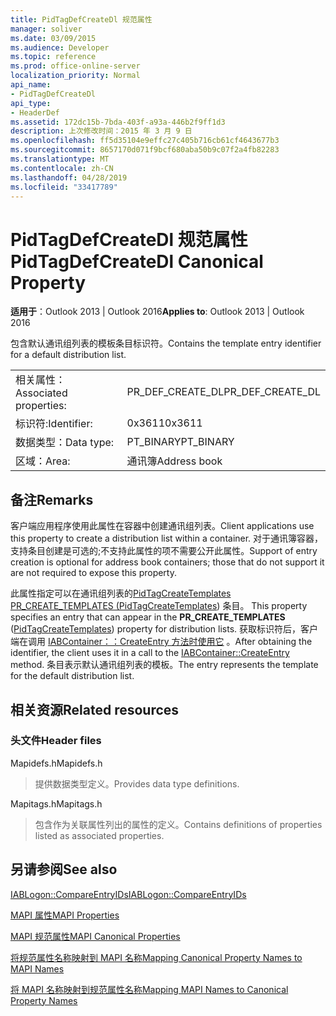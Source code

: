 ```yaml
---
title: PidTagDefCreateDl 规范属性
manager: soliver
ms.date: 03/09/2015
ms.audience: Developer
ms.topic: reference
ms.prod: office-online-server
localization_priority: Normal
api_name:
- PidTagDefCreateDl
api_type:
- HeaderDef
ms.assetid: 172dc15b-7bda-403f-a93a-446b2f9ff1d3
description: 上次修改时间：2015 年 3 月 9 日
ms.openlocfilehash: ff5d35104e9effc27c405b716cb61cf4643677b3
ms.sourcegitcommit: 8657170d071f9bcf680aba50b9c07f2a4fb82283
ms.translationtype: MT
ms.contentlocale: zh-CN
ms.lasthandoff: 04/28/2019
ms.locfileid: "33417789"
---
```

# <a name="pidtagdefcreatedl-canonical-property"></a><span data-ttu-id="33d86-103">PidTagDefCreateDl 规范属性</span><span class="sxs-lookup"><span data-stu-id="33d86-103">PidTagDefCreateDl Canonical Property</span></span>

  
  
<span data-ttu-id="33d86-104">**适用于**：Outlook 2013 | Outlook 2016</span><span class="sxs-lookup"><span data-stu-id="33d86-104">**Applies to**: Outlook 2013 | Outlook 2016</span></span> 
  
<span data-ttu-id="33d86-105">包含默认通讯组列表的模板条目标识符。</span><span class="sxs-lookup"><span data-stu-id="33d86-105">Contains the template entry identifier for a default distribution list.</span></span> 
  
|||
|:-----|:-----|
|<span data-ttu-id="33d86-106">相关属性：</span><span class="sxs-lookup"><span data-stu-id="33d86-106">Associated properties:</span></span>  <br/> |<span data-ttu-id="33d86-107">PR_DEF_CREATE_DL</span><span class="sxs-lookup"><span data-stu-id="33d86-107">PR_DEF_CREATE_DL</span></span>  <br/> |
|<span data-ttu-id="33d86-108">标识符:</span><span class="sxs-lookup"><span data-stu-id="33d86-108">Identifier:</span></span>  <br/> |<span data-ttu-id="33d86-109">0x3611</span><span class="sxs-lookup"><span data-stu-id="33d86-109">0x3611</span></span>  <br/> |
|<span data-ttu-id="33d86-110">数据类型：</span><span class="sxs-lookup"><span data-stu-id="33d86-110">Data type:</span></span>  <br/> |<span data-ttu-id="33d86-111">PT_BINARY</span><span class="sxs-lookup"><span data-stu-id="33d86-111">PT_BINARY</span></span>  <br/> |
|<span data-ttu-id="33d86-112">区域：</span><span class="sxs-lookup"><span data-stu-id="33d86-112">Area:</span></span>  <br/> |<span data-ttu-id="33d86-113">通讯簿</span><span class="sxs-lookup"><span data-stu-id="33d86-113">Address book</span></span>  <br/> |
   
## <a name="remarks"></a><span data-ttu-id="33d86-114">备注</span><span class="sxs-lookup"><span data-stu-id="33d86-114">Remarks</span></span>

<span data-ttu-id="33d86-115">客户端应用程序使用此属性在容器中创建通讯组列表。</span><span class="sxs-lookup"><span data-stu-id="33d86-115">Client applications use this property to create a distribution list within a container.</span></span> <span data-ttu-id="33d86-116">对于通讯簿容器，支持条目创建是可选的;不支持此属性的项不需要公开此属性。</span><span class="sxs-lookup"><span data-stu-id="33d86-116">Support of entry creation is optional for address book containers; those that do not support it are not required to expose this property.</span></span> 
  
<span data-ttu-id="33d86-117">此属性指定可以在通讯组列表的[PidTagCreateTemplates PR_CREATE_TEMPLATES (PidTagCreateTemplates](pidtagcreatetemplates-canonical-property.md)) 条目。 </span><span class="sxs-lookup"><span data-stu-id="33d86-117">This property specifies an entry that can appear in the **PR_CREATE_TEMPLATES** ([PidTagCreateTemplates](pidtagcreatetemplates-canonical-property.md)) property for distribution lists.</span></span> <span data-ttu-id="33d86-118">获取标识符后，客户端在调用 [IABContainer：：CreateEntry 方法时使用它](iabcontainer-createentry.md) 。</span><span class="sxs-lookup"><span data-stu-id="33d86-118">After obtaining the identifier, the client uses it in a call to the [IABContainer::CreateEntry](iabcontainer-createentry.md) method.</span></span> <span data-ttu-id="33d86-119">条目表示默认通讯组列表的模板。</span><span class="sxs-lookup"><span data-stu-id="33d86-119">The entry represents the template for the default distribution list.</span></span> 
  
## <a name="related-resources"></a><span data-ttu-id="33d86-120">相关资源</span><span class="sxs-lookup"><span data-stu-id="33d86-120">Related resources</span></span>

### <a name="header-files"></a><span data-ttu-id="33d86-121">头文件</span><span class="sxs-lookup"><span data-stu-id="33d86-121">Header files</span></span>

<span data-ttu-id="33d86-122">Mapidefs.h</span><span class="sxs-lookup"><span data-stu-id="33d86-122">Mapidefs.h</span></span>
  
> <span data-ttu-id="33d86-123">提供数据类型定义。</span><span class="sxs-lookup"><span data-stu-id="33d86-123">Provides data type definitions.</span></span>
    
<span data-ttu-id="33d86-124">Mapitags.h</span><span class="sxs-lookup"><span data-stu-id="33d86-124">Mapitags.h</span></span>
  
> <span data-ttu-id="33d86-125">包含作为关联属性列出的属性的定义。</span><span class="sxs-lookup"><span data-stu-id="33d86-125">Contains definitions of properties listed as associated properties.</span></span>
    
## <a name="see-also"></a><span data-ttu-id="33d86-126">另请参阅</span><span class="sxs-lookup"><span data-stu-id="33d86-126">See also</span></span>



[<span data-ttu-id="33d86-127">IABLogon::CompareEntryIDs</span><span class="sxs-lookup"><span data-stu-id="33d86-127">IABLogon::CompareEntryIDs</span></span>](iablogon-compareentryids.md)


[<span data-ttu-id="33d86-128">MAPI 属性</span><span class="sxs-lookup"><span data-stu-id="33d86-128">MAPI Properties</span></span>](mapi-properties.md)
  
[<span data-ttu-id="33d86-129">MAPI 规范属性</span><span class="sxs-lookup"><span data-stu-id="33d86-129">MAPI Canonical Properties</span></span>](mapi-canonical-properties.md)
  
[<span data-ttu-id="33d86-130">将规范属性名称映射到 MAPI 名称</span><span class="sxs-lookup"><span data-stu-id="33d86-130">Mapping Canonical Property Names to MAPI Names</span></span>](mapping-canonical-property-names-to-mapi-names.md)
  
[<span data-ttu-id="33d86-131">将 MAPI 名称映射到规范属性名称</span><span class="sxs-lookup"><span data-stu-id="33d86-131">Mapping MAPI Names to Canonical Property Names</span></span>](mapping-mapi-names-to-canonical-property-names.md)

